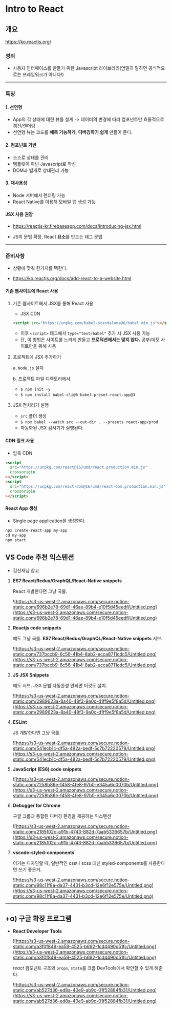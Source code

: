 # Intro to React

## 개요

https://ko.reactjs.org/

### 정의

- 사용자 인터페이스를 만들기 위한 Javascript 라이브러리(엄밀히 말하면 공식적으로는 프레임워크가 아니다!)

<hr>

### 특징

#### 1. 선언형

- App의 각 상태에 대한 뷰를 설계 -> 데이터의 변경에 따라 컴포넌트만 효율적으로 갱신/렌더링
- 선언형 뷰는 코드를 **예측 가능하게**, **디버깅하기 쉽게** 만들어 준다.

#### 2. 컴포넌트 기반

- 스스로 상태를 관리
- 템플릿이 아닌 Javascript로 작성
- DOM과 별개로 상태관리 가능

#### 3. 재사용성

- Node 서버에서 렌더링 가능
- React Native를 이용해 모바일 앱 생성 가능

#### **JSX 사용 권장**

- https://reactjs-kr.firebaseapp.com/docs/introducing-jsx.html

- JS의 문법 확장, React **요소**를 만드는 태그 문법

<hr>

### 준비사항

- 상황에 맞춰 한가지를 택한다.

- https://ko.reactjs.org/docs/add-react-to-a-website.html

#### 기존 웹사이트에 React 사용

1. 기존 웹사이트에서 JSX를 통해 React 사용

   - JSX CDN

   ```html
   <script src="https://unpkg.com/babel-standalone@6/babel.min.js"></script>
   ```

   - 이후 `<script>` 태그에서 `type="text/babel"` 추가 시 JSX 사용 가능
   - 단, 이 방법은 사이트를 느리게 만들고 **프로덕션에서는 맞지 않다.** 공부/데모 사이트만을 위해 사용

2. 프로젝트에 JSX 추가하기

   a. `Node.js` 설치

   b. 프로젝트 파일 디렉토리에서,

   - `$ npm init -y`
   - `$ npm install babel-cli@6 babel-preset-react-app@3`

3. JSX 전처리기 실행

   - `src` 폴더 생성
   - `$ npx babel --watch src --out-dir . --presets react-app/prod`
   - 자동화된 JSX 감시기가 실행된다.

#### CDN 링크 사용

- 압축 CDN

```html
<script
  src="https://unpkg.com/react@16/umd/react.production.min.js"
  crossorigin
></script>
<script
  src="https://unpkg.com/react-dom@16/umd/react-dom.production.min.js"
  crossorigin
></script>
```

#### React App 생성

- Single page application을 생성한다.

```javascript
npx create-react-app my-app
cd my-app
npm start
```

## VS Code 추천 익스텐션
- 김신재님 참고

1. **ES7 React/Redux/GraphQL/React-Native snippets**

   React 개발한다면 그냥 국룰.

   ![https://s3-us-west-2.amazonaws.com/secure.notion-static.com/696b2e78-69d1-46ae-89b4-e10f5d45eedf/Untitled.png](https://s3-us-west-2.amazonaws.com/secure.notion-static.com/696b2e78-69d1-46ae-89b4-e10f5d45eedf/Untitled.png)

2. **Reactjs code snippets**

   얘도 그냥 국룰. **ES7 React/Redux/GraphQL/React-Native snippets** 서브.

   ![https://s3-us-west-2.amazonaws.com/secure.notion-static.com/737bccb9-6c56-41b4-8ab2-ecca8711cdc5/Untitled.png](https://s3-us-west-2.amazonaws.com/secure.notion-static.com/737bccb9-6c56-41b4-8ab2-ecca8711cdc5/Untitled.png)

3. **JS JSX Snippets**

   얘도 서브. JSX 문법 자동완성 안되면 이것도 설치.

   ![https://s3-us-west-2.amazonaws.com/secure.notion-static.com/2989623a-8a40-48f3-9a0c-d1ff9e5f8a5d/Untitled.png](https://s3-us-west-2.amazonaws.com/secure.notion-static.com/2989623a-8a40-48f3-9a0c-d1ff9e5f8a5d/Untitled.png)

4. **ESLint**

   JS 개발한다면 그냥 국룰.

   ![https://s3-us-west-2.amazonaws.com/secure.notion-static.com/541ecb1c-df5a-482a-bedf-5c7b72220579/Untitled.png](https://s3-us-west-2.amazonaws.com/secure.notion-static.com/541ecb1c-df5a-482a-bedf-5c7b72220579/Untitled.png)

5. **JavaScript (ES6) code snippets**

   ![https://s3-us-west-2.amazonaws.com/secure.notion-static.com/7258b86e-f458-4fe8-97b0-e345a6c0070b/Untitled.png](https://s3-us-west-2.amazonaws.com/secure.notion-static.com/7258b86e-f458-4fe8-97b0-e345a6c0070b/Untitled.png)

6. **Debugger for Chrome**

   구글 크롬과 통합된 디버깅 환경을 제공하는 익스텐션

   ![https://s3-us-west-2.amazonaws.com/secure.notion-static.com/2185f02c-a91b-4743-882d-7aab5336657b/Untitled.png](https://s3-us-west-2.amazonaws.com/secure.notion-static.com/2185f02c-a91b-4743-882d-7aab5336657b/Untitled.png)

7. **vscode-styled-components**

   이거는 디자인할 때, 일반적인 css나 scss 대신 styled-components를 사용한다면 쓰기 좋은거.

   ![https://s3-us-west-2.amazonaws.com/secure.notion-static.com/98c11f8a-da37-4431-b3cd-12e6f12e575e/Untitled.png](https://s3-us-west-2.amazonaws.com/secure.notion-static.com/98c11f8a-da37-4431-b3cd-12e6f12e575e/Untitled.png)

---

## +α) 구글 확장 프로그램

- **React Developer Tools**

  ![https://s3-us-west-2.amazonaws.com/secure.notion-static.com/a3f0f849-ea59-4525-b692-1cd4490d51fc/Untitled.png](https://s3-us-west-2.amazonaws.com/secure.notion-static.com/a3f0f849-ea59-4525-b692-1cd4490d51fc/Untitled.png)

  _react_ 컴포넌트 구조와 `props`, `state`를 크롬 DevTools에서 확인할 수 있게 해준다.

  ![https://s3-us-west-2.amazonaws.com/secure.notion-static.com/ab527d36-ed8a-40e9-ab9c-01f52884fb31/Untitled.png](https://s3-us-west-2.amazonaws.com/secure.notion-static.com/ab527d36-ed8a-40e9-ab9c-01f52884fb31/Untitled.png)

